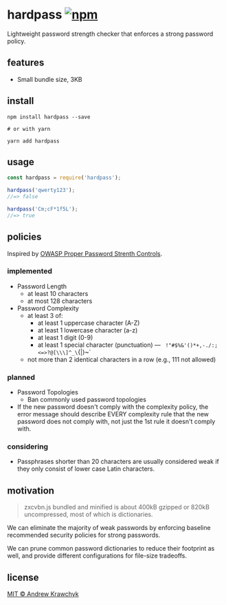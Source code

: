 # hardpass [![npm][npm-image]][npm-url]

[npm-image]: https://img.shields.io/npm/v/hardpass.svg
[npm-url]: https://npmjs.org/package/hardpass

Lightweight password strength checker that enforces a strong password policy.

## features

* Small bundle size, 3KB

## install

```shell
npm install hardpass --save

# or with yarn

yarn add hardpass
```

## usage

```js
const hardpass = require('hardpass');

hardpass('qwerty123');
//=> false

hardpass('Cm;cF*1f5L');
//=> true
```


## policies

Inspired by [OWASP Proper Password Strenth Controls][npm-url].

[owasp-url]: https://www.owasp.org/index.php/Authentication_Cheat_Sheet#Implement_Proper_Password_Strength_Controls

### implemented

* Password Length
  * at least 10 characters
  * at most 128 characters
* Password Complexity
  * at least 3 of:
    * at least 1 uppercase character (A-Z)
    * at least 1 lowercase character (a-z)
    * at least 1 digit (0-9)
    * at least 1 special character (punctuation) — ` !"#$%&'()*+,-./:;<=>?@[\\\]^_\`{|}~`
  * not more than 2 identical characters in a row (e.g., 111 not allowed)

### planned

* Password Topologies
  * Ban commonly used password topologies
* If the new password doesn't comply with the complexity policy, the error message should describe EVERY complexity rule that the new password does not comply with, not just the 1st rule it doesn't comply with.

### considering

* Passphrases shorter than 20 characters are usually considered weak if they only consist of lower case Latin characters.

## motivation

> zxcvbn.js bundled and minified is about 400kB gzipped or 820kB uncompressed, most of which is dictionaries.

We can eliminate the majority of weak passwords by enforcing baseline recommended
security policies for strong passwords.

We can prune common password dictionaries to reduce their footprint as well, and
provide different configurations for file-size tradeoffs.

## license

[MIT © Andrew Krawchyk][license-url]

[license-url]: https://github.com/akrawchyk/hardpass/blob/master/LICENSE.txt
